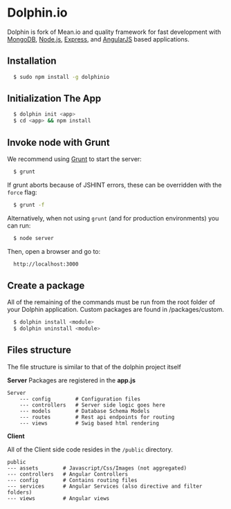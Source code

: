 # Dolphin.io
Dolphin is fork of Mean.io and quality framework for fast development with [MongoDB](http://www.mongodb.org/), [Node.js](http://www.nodejs.org/), [Express](http://expressjs.com/), and [AngularJS](http://angularjs.org/) based applications. 

## Installation

```bash
  $ sudo npm install -g dolphinio
```

## Initialization The App

```bash
  $ dolphin init <app>
  $ cd <app> && npm install
```

## Invoke node with Grunt
We recommend using [Grunt](https://github.com/gruntjs/grunt-cli) to start the server:
```bash
  $ grunt
```

If grunt aborts because of JSHINT errors, these can be overridden with the `force` flag:
```bash
  $ grunt -f
```

Alternatively, when not using `grunt` (and for production environments) you can run:
```bash
  $ node server
```

Then, open a browser and go to:
```bash
  http://localhost:3000
```

## Create a package

All of the remaining of the commands must be run from the root folder of your Dolphin application. Custom packages are found in /packages/custom.

```bash
  $ dolphin install <module>
  $ dolphin uninstall <module>
```

## Files structure
The file structure is similar to that of the dolphin project itself

**Server**
Packages are registered in the **app.js** 

	Server
	    --- config        # Configuration files
	    --- controllers   # Server side logic goes here
	    --- models        # Database Schema Models
	    --- routes        # Rest api endpoints for routing
	    --- views         # Swig based html rendering

**Client**

All of the Client side code resides in the `/public` directory.

    public            
    --- assets        # Javascript/Css/Images (not aggregated)
    --- controllers   # Angular Controllers
    --- config        # Contains routing files
    --- services      # Angular Services (also directive and filter folders)
    --- views         # Angular views
